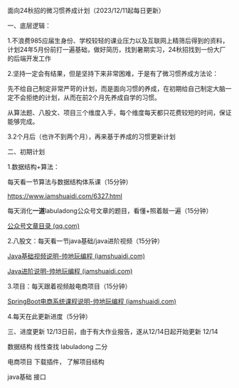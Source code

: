 面向24秋招的微习惯养成计划（2023/12/11起每日更新）

一、底层逻辑：

1.不浪费985应届生身份、学校较轻的课业压力以及互联网上精筛后得到的资料，计划24年5月份前打一遍基础，做好简历，找到暑期实习，24秋招找到一份大厂的后端开发工作

2.坚持一定会有结果，但是坚持下来非常困难，于是有了微习惯养成方法论：

先不给自己制定非常严苛的计划，而是面向习惯的养成，在初期给自己制定大脑一定不会拒绝的计划，从而在前2个月先养成自学的习惯。

从算法题、八股文、项目三个维度入手，每个维度每天都只花费较短的时间，保证能够完成。

3.2个月后（也许不到两个月），再来基于养成的习惯更新计划



二、初期计划

1.数据结构+算法：

每天看一节算法与数据结构体系课（15分钟）

https://www.iamshuaidi.com/6327.html

每天消化**一道**labuladong公众号文章的题目，看懂+照着敲一遍（15分钟）

[公众号文章目录 (qq.com)](https://mp.weixin.qq.com/s/sT6_sHuptgwg9A4KxQfGSg)

2.八股文：每天看一节java基础/java进阶视频（15分钟）

[Java基础视频说明-帅地玩编程 (iamshuaidi.com)](https://www.iamshuaidi.com/6042.html)

[Java进阶说明-帅地玩编程 (iamshuaidi.com)](https://www.iamshuaidi.com/6171.html)

3.项目：每天跟着视频敲电商项目（15分钟）

[SpringBoot电商系统课程说明-帅地玩编程 (iamshuaidi.com)](https://www.iamshuaidi.com/7209.html)

4.每天在此更新进度（5分钟）



三、进度更新
12/13日前，由于有大作业报告，遂从12/14日起开始更新
12/14

数据结构 线性查找 
labuladong 二分

电商项目 下载插件， 了解项目结构

java基础  接口